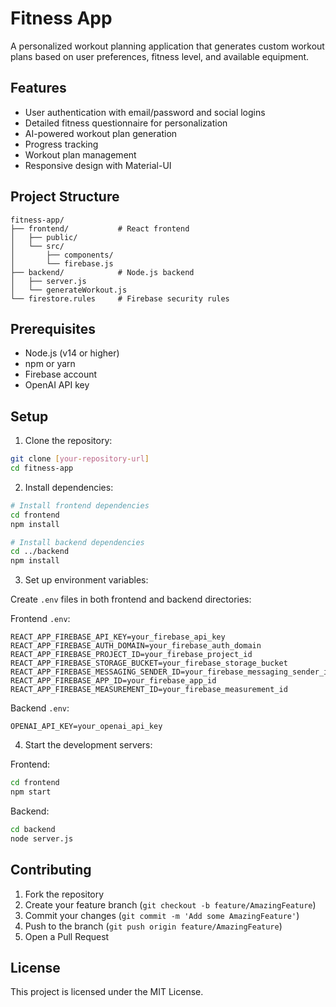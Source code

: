 # Fitness App

A personalized workout planning application that generates custom workout plans based on user preferences, fitness level, and available equipment.

## Features

- User authentication with email/password and social logins
- Detailed fitness questionnaire for personalization
- AI-powered workout plan generation
- Progress tracking
- Workout plan management
- Responsive design with Material-UI

## Project Structure

```
fitness-app/
├── frontend/           # React frontend
│   ├── public/
│   └── src/
│       ├── components/
│       └── firebase.js
├── backend/            # Node.js backend
│   ├── server.js
│   └── generateWorkout.js
└── firestore.rules     # Firebase security rules
```

## Prerequisites

- Node.js (v14 or higher)
- npm or yarn
- Firebase account
- OpenAI API key

## Setup

1. Clone the repository:
```bash
git clone [your-repository-url]
cd fitness-app
```

2. Install dependencies:
```bash
# Install frontend dependencies
cd frontend
npm install

# Install backend dependencies
cd ../backend
npm install
```

3. Set up environment variables:

Create `.env` files in both frontend and backend directories:

Frontend `.env`:
```
REACT_APP_FIREBASE_API_KEY=your_firebase_api_key
REACT_APP_FIREBASE_AUTH_DOMAIN=your_firebase_auth_domain
REACT_APP_FIREBASE_PROJECT_ID=your_firebase_project_id
REACT_APP_FIREBASE_STORAGE_BUCKET=your_firebase_storage_bucket
REACT_APP_FIREBASE_MESSAGING_SENDER_ID=your_firebase_messaging_sender_id
REACT_APP_FIREBASE_APP_ID=your_firebase_app_id
REACT_APP_FIREBASE_MEASUREMENT_ID=your_firebase_measurement_id
```

Backend `.env`:
```
OPENAI_API_KEY=your_openai_api_key
```

4. Start the development servers:

Frontend:
```bash
cd frontend
npm start
```

Backend:
```bash
cd backend
node server.js
```

## Contributing

1. Fork the repository
2. Create your feature branch (`git checkout -b feature/AmazingFeature`)
3. Commit your changes (`git commit -m 'Add some AmazingFeature'`)
4. Push to the branch (`git push origin feature/AmazingFeature`)
5. Open a Pull Request

## License

This project is licensed under the MIT License. 